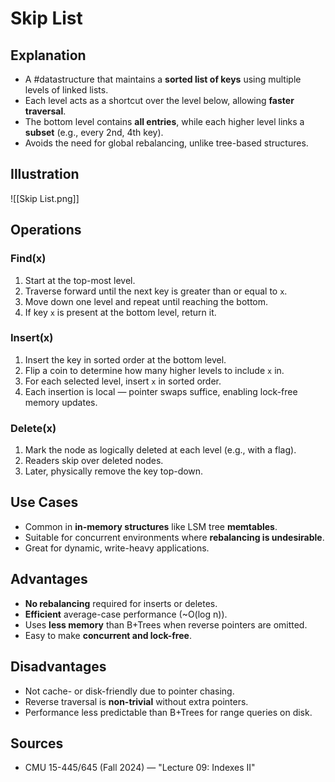 # Skip List

## Explanation
- A #datastructure that maintains a **sorted list of keys** using multiple levels of linked lists.
- Each level acts as a shortcut over the level below, allowing **faster traversal**.
- The bottom level contains **all entries**, while each higher level links a **subset** (e.g., every 2nd, 4th key).
- Avoids the need for global rebalancing, unlike tree-based structures.

## Illustration
![[Skip List.png]]

## Operations

### Find(x)
1. Start at the top-most level.
2. Traverse forward until the next key is greater than or equal to `x`.
3. Move down one level and repeat until reaching the bottom.
4. If key `x` is present at the bottom level, return it.

### Insert(x)
1. Insert the key in sorted order at the bottom level.
2. Flip a coin to determine how many higher levels to include `x` in.
3. For each selected level, insert `x` in sorted order.
4. Each insertion is local — pointer swaps suffice, enabling lock-free memory updates.

### Delete(x)
1. Mark the node as logically deleted at each level (e.g., with a flag).
2. Readers skip over deleted nodes.
3. Later, physically remove the key top-down.

## Use Cases
- Common in **in-memory structures** like LSM tree **memtables**.
- Suitable for concurrent environments where **rebalancing is undesirable**.
- Great for dynamic, write-heavy applications.

## Advantages
- **No rebalancing** required for inserts or deletes.
- **Efficient** average-case performance (~O(log n)).
- Uses **less memory** than B+Trees when reverse pointers are omitted.
- Easy to make **concurrent and lock-free**.

## Disadvantages
- Not cache- or disk-friendly due to pointer chasing.
- Reverse traversal is **non-trivial** without extra pointers.
- Performance less predictable than B+Trees for range queries on disk.

## Sources
- CMU 15-445/645 (Fall 2024) — "Lecture 09: Indexes II"

